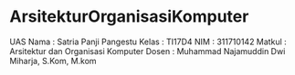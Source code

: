 # ArsitekturOrganisasiKomputer
UAS
Nama : Satria Panji Pangestu
Kelas : TI17D4
NIM : 311710142 
Matkul : Arsitektur dan Organisasi Komputer 
Dosen : Muhammad Najamuddin Dwi Miharja, S.Kom, M.kom

